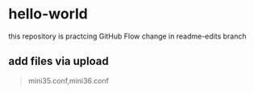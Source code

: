# hello-world
this repository is practcing GitHub Flow
change in readme-edits branch<br/>
## add files via upload
> mini35.conf,mini36.conf
